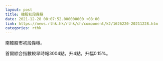 ```yaml
---
layout: post
title: 韓股初段靠穩
date: 2021-12-28 08:07:52.000000000 +08:00
link: https://news.rthk.hk/rthk/ch/component/k2/1626220-20211228.htm
categories: rthk
---
```


南韓股市初段靠穩。

首爾綜合指數較早時報3004點，升4點，升幅0.15%。
